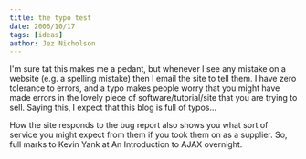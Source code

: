 ```yaml
---
title: the typo test
date: 2006/10/17
tags: [ideas]
author: Jez Nicholson
---
```

I'm sure tat this makes me a pedant, but whenever I see any mistake on a website (e.g. a spelling mistake) then I email the site to tell them. I have zero tolerance to errors, and a typo makes people worry that you might have made errors in the lovely piece of software/tutorial/site that you are trying to sell. Saying this, I expect that this blog is full of typos...

How the site responds to the bug report also shows you what sort of service you might expect from them if you took them on as a supplier. So, full marks to Kevin Yank at An Introduction to AJAX overnight.
